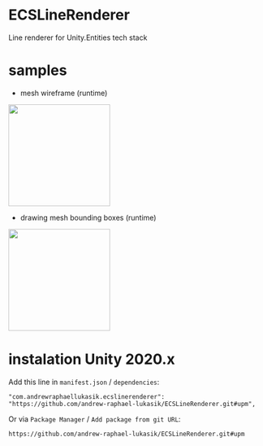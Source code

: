 # ECSLineRenderer
Line renderer for Unity.Entities tech stack

# samples
- mesh wireframe (runtime)
<img src="https://i.imgur.com/NCC71mD.gif" height="200">

- drawing mesh bounding boxes (runtime)
<img src="https://i.imgur.com/J1mzvSbl.jpg" height="200">

# instalation Unity 2020.x
Add this line in `manifest.json` / `dependencies`:
```
"com.andrewraphaellukasik.ecslinerenderer": "https://github.com/andrew-raphael-lukasik/ECSLineRenderer.git#upm",
```

Or via `Package Manager` / `Add package from git URL`:
```
https://github.com/andrew-raphael-lukasik/ECSLineRenderer.git#upm
```
